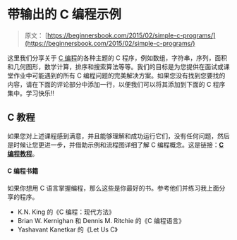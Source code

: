 # 带输出的 C 编程示例

> 原文： [https://beginnersbook.com/2015/02/simple-c-programs/](https://beginnersbook.com/2015/02/simple-c-programs/)

这里我们分享关于 [C 编程](https://beginnersbook.com/2014/01/c-tutorial-for-beginners-with-examples/)的各种主题的 C 程序，例如数组，字符串，序列，面积和几何图形，数学计算，排序和搜索算法等等。我们的目标是为您提供在面试或课堂作业中可能遇到的所有 C 编程问题的完美解决方案。如果您没有找到您要找的内容，请在下面的评论部分中添加一行，以便我们可以将其添加到下面的 C 程序集中。学习快乐!!

## C 教程

如果您对上述课程感到满意，并且能够理解和成功运行它们，没有任何问题，然后是时候让您更进一步，并借助示例和流程图详细了解 C 编程概念。这是链接：[**C 编程教程**](https://beginnersbook.com/2014/01/c-tutorial-for-beginners-with-examples/)。

#### C 编程书籍

如果你想用 C 语言掌握编程，那么这些是你最好的书。参考他们并练习我上面分享的程序。

*   K.N. King 的《C 编程：现代方法》
*   Brian W. Kernighan 和 Dennis M. Ritchie 的《C 编程语言》
*   Yashavant Kanetkar 的《Let Us C》
